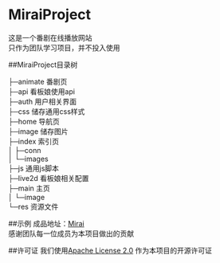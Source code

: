 # MiraiProject  

这是一个番剧在线播放网站  
只作为团队学习项目，并不投入使用

##MiraiProject目录树  

├─animate  番剧页  
├─api  看板娘使用api  
├─auth  用户相关界面  
├─css  储存通用css样式  
├─home 导航页  
├─image 储存图片  
├─index 索引页  
│  ├─conn  
│  └─images  
├─js 通用js脚本  
├─live2d 看板娘相关配置  
├─main 主页  
│  └─image  
└─res 资源文件


##示例
成品地址：[Mirai](http://blueberry.top/MiraiProject/home/home.html)  
感谢团队每一位成员为本项目做出的贡献


##许可证
我们使用[Apache License 2.0](https://www.apache.org/licenses/LICENSE-2.0)
作为本项目的开源许可证